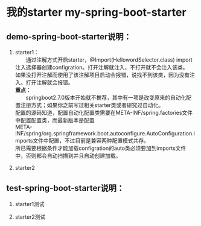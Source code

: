 # 我的starter my-spring-boot-starter
## demo-spring-boot-starter说明：  
1. starter1：  
    &ensp;&ensp;&ensp;&ensp;通过注解方式开启starter，@Import(HellowordSelector.class) import注入选择器创建configration。打开注解就注入，不打开就不会注入该类。  
    如果没打开注解而使用了该注解项目启动会报错，说找不到该类，因为没有注入。打开注解就会报错。  
    **重点**：  
    &ensp;&ensp;&ensp;&ensp;springboot2.7.0版本开始就不推荐，其中有一项是改变原来的自动化配置注册方式；如果你之前写过相关starter类或者研究过自动化。  
    配置的源码知道，配置自动化配置类需要在META-INF/spring.factories文件中配置配置类，而最新版本是配置  
    META-INF/spring/org.springframework.boot.autoconfigure.AutoConfiguration.imports文件中配置，不过目前是兼容两种配置模式共存。  
    所已需要根据条件才能加载configration的auto类必须要加到imports文件中，否则都会自动扫描到并且自动创建加载。  
            
2. starter2 

## test-spring-boot-starter说明：  
  
1. starter1测试  

2. starter2测试  